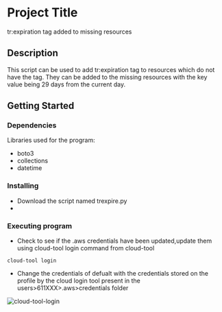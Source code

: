 # Project Title

tr:expiration tag added to missing resources

## Description

This script can be used to add tr:expiration tag to resources which do not have the tag.
They can be added to the missing resources with the key value being 29 days from the current day.

## Getting Started

### Dependencies

Libraries used for the program:
* boto3 
* collections
* datetime


### Installing

* Download the script named trexpire.py
* 

### Executing program

* Check to see if the .aws credentials have been updated,update them using cloud-tool login command from cloud-tool
```
cloud-tool login
```

* Change the credentials of defualt with the credentials stored on the profile by the cloud login tool present in the users>611XXX>.aws>credentials folder

![cloud-tool-login](https://user-images.githubusercontent.com/101724244/200761864-eb2a7f04-7709-43ff-b110-9d59faae26b8.PNG)

